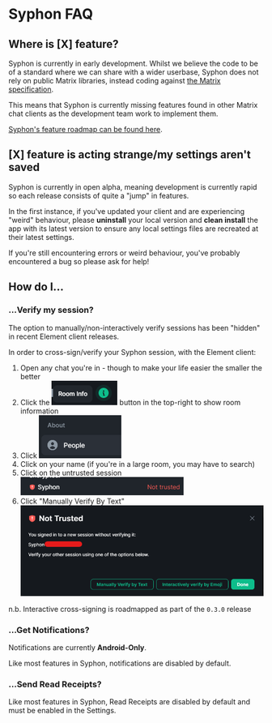# Syphon FAQ

## Where is [X] feature?

Syphon is currently in early development. Whilst we believe the code to be of a standard where we can share with a wider userbase, Syphon does not rely on public Matrix libraries, instead coding against [the Matrix specification](https://spec.matrix.org/latest/).
  
This means that Syphon is currently missing features found in other Matrix chat clients as the development team work to implement them.

[Syphon's feature roadmap can be found here](https://syphon.org/roadmap).

## [X] feature is acting strange/my settings aren't saved

Syphon is currently in open alpha, meaning development is currently rapid so each release consists of quite a "jump" in features.
  
In the first instance, if you've updated your client and are experiencing "weird" behaviour, please **uninstall** your local version and **clean install** the app with its latest version to ensure any local settings files are recreated at their latest settings.
  
If you're still encountering errors or weird behaviour, you've probably encountered a bug so please ask for help!

## How do I...

### ...Verify my session?

The option to manually/non-interactively verify sessions has been "hidden" in recent Element client releases.

In order to cross-sign/verify your Syphon session, with the Element client:

1. Open any chat you're in - though to make your life easier the smaller the better
1. Click the ![](images/info.png) button in the top-right to show room information
1. Click ![](images/people.png)
1. Click on your name (if you're in a large room, you may have to search)
1. Click on the untrusted session ![](images/syphon_not_trusted.png)
1. Click "Manually Verify By Text" ![](images/verify.png)

n.b. Interactive cross-signing is roadmapped as part of the `0.3.0` release

### ...Get Notifications?

Notifications are currently **Android-Only**.
  
Like most features in Syphon, notifications are disabled by default.

### ...Send Read Receipts?

Like most features in Syphon, Read Receipts are disabled by default and must be enabled in the Settings.